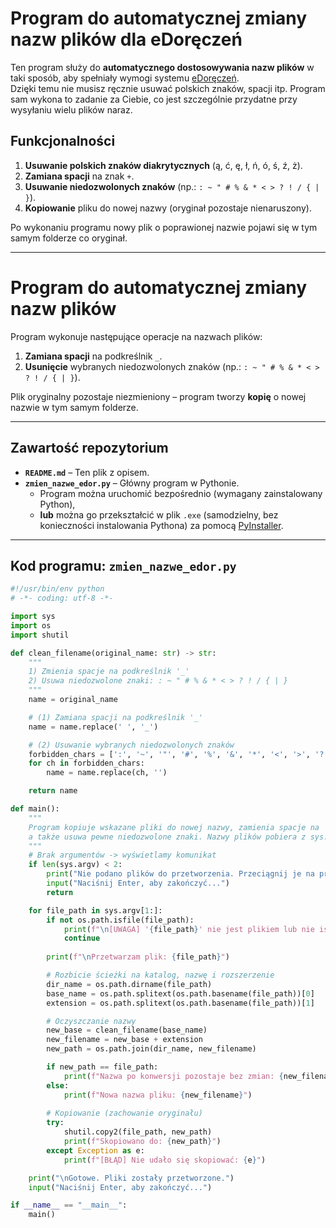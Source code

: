# Program do automatycznej zmiany nazw plików dla eDoręczeń

Ten program służy do **automatycznego dostosowywania nazw plików** w taki sposób, aby spełniały wymogi systemu [eDoręczeń](https://www.gov.pl/web/cyfryzacja/edorzeczenia).  
Dzięki temu nie musisz ręcznie usuwać polskich znaków, spacji itp. Program sam wykona to zadanie za Ciebie, co jest szczególnie przydatne przy wysyłaniu wielu plików naraz.

## Funkcjonalności

1. **Usuwanie polskich znaków diakrytycznych** (ą, ć, ę, ł, ń, ó, ś, ź, ż).  
2. **Zamiana spacji** na znak `+`.  
3. **Usuwanie niedozwolonych znaków** (np.: `: ~ " # % & * < > ? ! / { | }`).  
4. **Kopiowanie** pliku do nowej nazwy (oryginał pozostaje nienaruszony).  

Po wykonaniu programu nowy plik o poprawionej nazwie pojawi się w tym samym folderze co oryginał.

---

# Program do automatycznej zmiany nazw plików

Program wykonuje następujące operacje na nazwach plików:

1. **Zamiana spacji** na podkreślnik `_`.
2. **Usunięcie** wybranych niedozwolonych znaków (np.: `: ~ " # % & * < > ? ! / { | }`).

Plik oryginalny pozostaje niezmieniony – program tworzy **kopię** o nowej nazwie w tym samym folderze.

---

## Zawartość repozytorium

- **`README.md`** – Ten plik z opisem.  
- **`zmien_nazwe_edor.py`** – Główny program w Pythonie.  
  - Program można uruchomić bezpośrednio (wymagany zainstalowany Python),  
  - **lub** można go przekształcić w plik `.exe` (samodzielny, bez konieczności instalowania Pythona) za pomocą [PyInstaller](https://pyinstaller.org/).

---

## Kod programu: `zmien_nazwe_edor.py`

```python
#!/usr/bin/env python
# -*- coding: utf-8 -*-

import sys
import os
import shutil

def clean_filename(original_name: str) -> str:
    """
    1) Zmienia spacje na podkreślnik '_'
    2) Usuwa niedozwolone znaki: : ~ " # % & * < > ? ! / { | }
    """
    name = original_name

    # (1) Zamiana spacji na podkreślnik '_'
    name = name.replace(' ', '_')

    # (2) Usuwanie wybranych niedozwolonych znaków
    forbidden_chars = [':', '~', '"', '#', '%', '&', '*', '<', '>', '?', '!', '/', '{', '|', '}']
    for ch in forbidden_chars:
        name = name.replace(ch, '')

    return name

def main():
    """
    Program kopiuje wskazane pliki do nowej nazwy, zamienia spacje na '_',
    a także usuwa pewne niedozwolone znaki. Nazwy plików pobiera z sys.argv[1:].
    """
    # Brak argumentów -> wyświetlamy komunikat
    if len(sys.argv) < 2:
        print("Nie podano plików do przetworzenia. Przeciągnij je na program lub podaj w CMD.")
        input("Naciśnij Enter, aby zakończyć...")
        return

    for file_path in sys.argv[1:]:
        if not os.path.isfile(file_path):
            print(f"\n[UWAGA] '{file_path}' nie jest plikiem lub nie istnieje.")
            continue
        
        print(f"\nPrzetwarzam plik: {file_path}")

        # Rozbicie ścieżki na katalog, nazwę i rozszerzenie
        dir_name = os.path.dirname(file_path)
        base_name = os.path.splitext(os.path.basename(file_path))[0]
        extension = os.path.splitext(os.path.basename(file_path))[1]

        # Oczyszczanie nazwy
        new_base = clean_filename(base_name)
        new_filename = new_base + extension
        new_path = os.path.join(dir_name, new_filename)

        if new_path == file_path:
            print(f"Nazwa po konwersji pozostaje bez zmian: {new_filename}")
        else:
            print(f"Nowa nazwa pliku: {new_filename}")
        
        # Kopiowanie (zachowanie oryginału)
        try:
            shutil.copy2(file_path, new_path)
            print(f"Skopiowano do: {new_path}")
        except Exception as e:
            print(f"[BŁĄD] Nie udało się skopiować: {e}")

    print("\nGotowe. Pliki zostały przetworzone.")
    input("Naciśnij Enter, aby zakończyć...")

if __name__ == "__main__":
    main()
